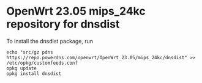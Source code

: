 OpenWrt 23.05 mips_24kc repository for dnsdist
========

To install the dnsdist package, run

```
echo "src/gz pdns https://repo.powerdns.com/openwrt/OpenWrt_23.05/mips_24kc/dnsdist" >> /etc/opkg/customfeeds.conf
opkg update
opkg install dnsdist
```
